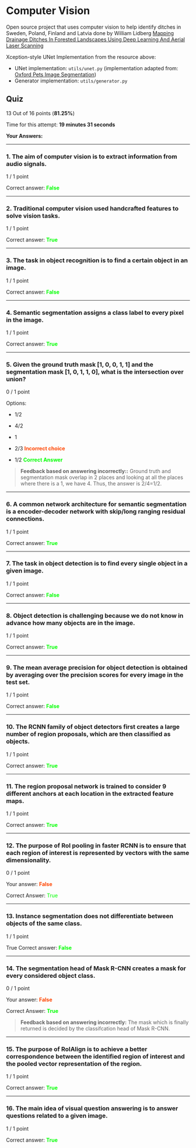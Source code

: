 # Computer Vision

Open source project that uses computer vision to help identify ditches in Sweden, Poland, Finland and Latvia done by William Lidberg [Mapping Drainage Ditches In Forested Landscapes Using Deep Learning And Aerial Laser Scanning](https://github.com/williamlidberg/Mapping-drainage-ditches-in-forested-landscapes-using-deep-learning-and-aerial-laser-scanning)

Xception-style UNet Implementation from the resource above:

-   UNet implementation: `utils/unet.py` (implementation adapted from: [Oxford Pets Image Segmentation](https://keras.io/examples/vision/oxford_pets_image_segmentation/))
-   Generator implementation: `utils/generator.py`

## Quiz

13 Out of 16 points (**81.25%**)

Time for this attempt: **19 minutes 31 seconds**

**Your Answers:**

---

### 1. The aim of computer vision is to extract information from audio signals.

1 / 1 point

Correct answer: <span style="color: lime">
**False**

---

### 2. Traditional computer vision used handcrafted features to solve vision tasks.

1 / 1 point

Correct answer: <span style="color: lime">
**True**

---

### 3. The task in object recognition is to find a certain object in an image.

1 / 1 point

Correct answer: <span style="color: lime">
**False**

---

### 4. Semantic segmentation assigns a class label to every pixel in the image.

1 / 1 point

Correct answer: <span style="color: lime">
**True**

---

### 5. Given the ground truth mask [1, 0, 0, 1, 1] and the segmentation mask [1, 0, 1, 1, 0], what is the intersection over union?

0 / 1 point

Options:

-   1/2

-   4/2

-   1

-   2/3 <span style="color: orangered"> **Incorrect choice**

-   1/2 <span style="color: lime"> **Correct Answer**

> **Feedback based on answering incorrectly::**
> Ground truth and segmentation mask overlap in 2 places and looking at all the places where there is a 1, we have 4. Thus, the answer is 2/4=1/2.

---

### 6. A common network architecture for semantic segmentation is a encoder-decoder network with skip/long ranging residual connections.

1 / 1 point

Correct answer: <span style="color: lime">
**True**

---

### 7. The task in object detection is to find every single object in a given image.

1 / 1 point

Correct answer: <span style="color: lime">
**False**

---

### 8. Object detection is challenging because we do not know in advance how many objects are in the image.

1 / 1 point

Correct answer: <span style="color: lime">
**True**

---

### 9. The mean average precision for object detection is obtained by averaging over the precision scores for every image in the test set.

1 / 1 point

Correct answer: <span style="color: lime">
**False**

---

### 10. The RCNN family of object detectors first creates a large number of region proposals, which are then classified as objects.

1 / 1 point

Correct answer: <span style="color: lime">
**True**

---

### 11. The region proposal network is trained to consider 9 different anchors at each location in the extracted feature maps.

1 / 1 point

Correct answer: <span style="color: lime">
**True**

---

### 12. The purpose of RoI pooling in faster RCNN is to ensure that each region of interest is represented by vectors with the same dimensionality.

0 / 1 point

Your answer: <span style="color: orangered">
**False**

Correct Answer:
<span style="color: lime">
True

---

### 13. Instance segmentation does not differentiate between objects of the same class.

1 / 1 point

True
Correct answer: <span style="color: lime">
**False**

---

### 14. The segmentation head of Mask R-CNN creates a mask for every considered object class.

0 / 1 point

Your answer: <span style="color: orangered">
**False**

Correct Answer: <span style="color: lime">
**True**

> **Feedback based on answering incorrectly:**
> The mask which is finally returned is decided by the classifcation head of Mask R-CNN.

---

### 15. The purpose of RoIAlign is to achieve a better correspondence between the identified region of interest and the pooled vector representation of the region.

1 / 1 point

Correct answer: <span style="color: lime">
**True**

---

### 16. The main idea of visual question answering is to answer questions related to a given image.

1 / 1 point

Correct answer: <span style="color: lime">
**True**
